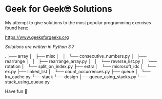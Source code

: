 # Geek for Geek🤓 Solutions

My attempt to give solutions to the most popular programming exercises found here:

https://www.geeksforgeeks.org

*Solutions are written in Python 3.7*

.
├── array
│   ├── misc
│   │   └── consecutive_numbers.py
│   ├── rearrange
│   │   ├── rearrange_array.py
│   │   └── reverse_list.py
│   └── rotation
│       └── split_on_index.py
├── extra
│   └── microsoft_idc
│       └── ex.py
├── linked_list
│   └── count_occurrences.py
├── queue
│   └── lru_cache.py
└── stack
    └── design
        ├── queue_using_stacks.py
        └── stack_using_queue.py


Have fun 🍻
 
